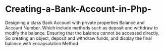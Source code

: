 # Creating-a-Bank-Account-in-Php-
Designing a class Bank Account with private properties Balance and Account Number. Which include methods such as deposit and withdraw to modify the balance. Ensuring that the balance cannot be accessed directly, So creating an object, deposit and withdraw funds, and display the final balance with Encapsulation Method
